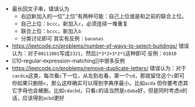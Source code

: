 - 最长回文子串，错误认为
    - 右边新加入的一位“上位”有两种可能：自己上位或是和之前的联合上位。
    - 自己上位：`bccc`，新加入`c`，必须连续一堆重复
    - 联合上位：`bccc`，新加入`b`
    - 分类讨论即可
其实有反例：`bananas`
- https://leetcode.cn/problems/number-of-ways-to-select-buildings/
错误认为：对于`00111001`写成`2321`，然后`2*3*2+3*2*1`这种即可
反例：`01010`
- [[10-regular-expression-matching]]中很多反例
- https://leetcode.cn/problems/remove-duplicate-letters/
错误认为：对于`cacdca`这类，每次看`c`下一位，从左到右看，第一个`cd`，那就留住这个`c`即可
你如果只删除`c`，那么这样确实可以得到字典序最小。比如`acda`
但你要考虑其它字母也会被删。比如`cdacbd`，只看`c`的话当然是`cdaba`好，但是同时考虑`d`的话，应该得到`acbd`更好
